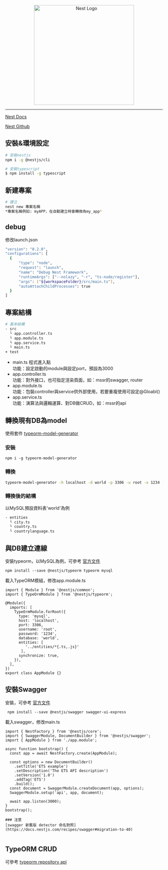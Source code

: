<p align="center">
  <a href="http://nestjs.com/" target="blank"><img src="https://nestjs.com/img/logo_text.svg" width="320" alt="Nest Logo" /></a>
</p>

***

[Nest Docs](https://docs.nestjs.com/)

[Nest Github](https://github.com/nestjs/nest)

## 安裝&環境設定

```bash
# 安裝nestjs
npm i -g @nestjs/cli

# 安裝typescript
$ npm install -g typescript
```

## 新建專案

```bash
# 建立
nest new 專案名稱
*專案名稱例如: myAPP，在自動建立時會轉換為my_app*
```

## debug
修改launch.json
```bash
"version": "0.2.0",
"configurations": [
  {
      "type": "node",
      "request": "launch",
      "name": "Debug Nest Framework",
      "runtimeArgs": ["--nolazy", "-r", "ts-node/register"],
      "args": ["${workspaceFolder}/src/main.ts"],
      "autoAttachChildProcesses": true
  }
]
```

## 專案結構

```bash
# 基本結構
- src
  └ app.controller.ts
  └ app.module.ts
  └ app.service.ts
  └ main.ts
+ test
```

* main.ts 程式進入點   
  功能：設定啟動的module與設定port，預設為3000
* app.controller.ts   
  功能：對外接口，也可指定渲染頁面，如：mssr的swagger, router
* app.module.ts       
  功能：包裝controller與service供外部使用，若要重複使用可設定@Gloabl()
* app.service.ts      
  功能：演算法與邏輯運算、對DB做CRUD，如：mssr的api


## 轉換現有DB為model
使用套件 [typeorm-model-generator](https://www.npmjs.com/package/typeorm-model-generator)

### 安裝
```
npm i -g typeorm-model-generator
```
### 轉換
```bash
typeorm-model-generator -h localhost -d world -p 3306 -u root -x 1234 -e mysql -o .
```
### 轉換後的結構
以MySQL預設資料表'world'為例
```bash
- entities
  └ city.ts
  └ country.ts
  └ countrylanguage.ts
```

## 與DB建立連線
安裝typeorm，以MySQL為例，可參考 [官方文件](https://docs.nestjs.com/techniques/database)
```
npm install --save @nestjs/typeorm typeorm mysql
```
載入TypeORM模組，修改app.module.ts
```
import { Module } from '@nestjs/common';
import { TypeOrmModule } from '@nestjs/typeorm';

@Module({
  imports: [
    TypeOrmModule.forRoot({
      type: 'mysql',
      host: 'localhost',
      port: 3306,
      username: 'root',
      password: '1234',
      database: 'world',
      entities: [
         '../entities/*{.ts,.js}'
       ],
      synchronize: true,
    }),
  ],
})
export class AppModule {}
```
## 安裝Swagger
安裝，可參考 [官方文件](https://docs.nestjs.com/recipes/swagger)
```
 npm install --save @nestjs/swagger swagger-ui-express
```
載入swagger，修改main.ts
```
import { NestFactory } from '@nestjs/core';
import { SwaggerModule, DocumentBuilder } from '@nestjs/swagger';
import { AppModule } from './app.module';

async function bootstrap() {
  const app = await NestFactory.create(AppModule);

  const options = new DocumentBuilder()
    .setTitle('ETS example')
    .setDescription('The ETS API description')
    .setVersion('1.0')
    .addTag('ETS')
    .build();
  const document = SwaggerModule.createDocument(app, options);
  SwaggerModule.setup('api', app, document);

  await app.listen(3000);
}
bootstrap();

### 注意
[swagger 新舊版 detector 命名對照](https://docs.nestjs.com/recipes/swagger#migration-to-40)


```
## TypeORM CRUD
可參考 [typeorm repository api](https://typeorm.io/#/repository-api/repository-api)
